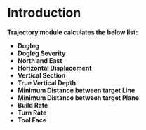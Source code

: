 # Introduction

**Trajectory module calculates the below list:**

* **Dogleg**&#x20;
* **Dogleg Severity**
* **North and East**
* **Horizontal Displacement**&#x20;
* **Vertical Section**
* **True Vertical Depth**
* **Minimum Distance between target Line**
* **Minimum Distance between target Plane**
* **Build Rate**
* **Turn Rate**
* **Tool Face**&#x20;
